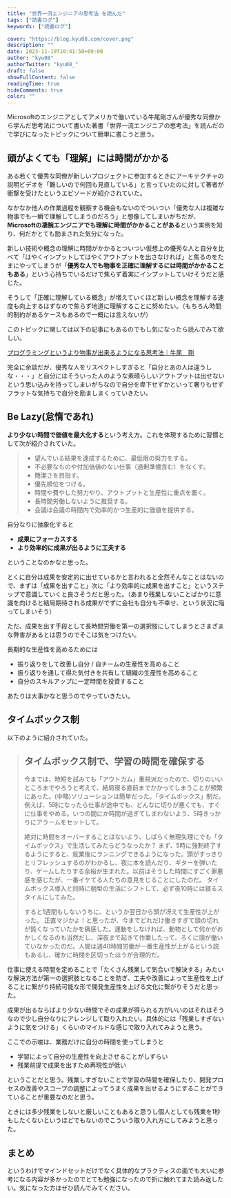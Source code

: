 ```yaml
---
title: "世界一流エンジニアの思考法 を読んだ"
tags: ["読書ログ"]
keywords: ["読書ログ"]

cover: "https://blog.kyu08.com/cover.png"
description: ""
date: 2023-11-19T10:41:50+09:00
author: "kyu08"
authorTwitter: "kyu08_"
draft: false
showFullContent: false
readingTime: true
hideComments: true
color: ""
---
```


Microsoftのエンジニアとしてアメリカで働いている牛尾剛さんが優秀な同僚から学んだ思考法について書いた著書「世界一流エンジニアの思考法」を読んだので学びになったトピックについて簡単に書こうと思う。

## 頭がよくても「理解」には時間がかかる
ある若くて優秀な同僚が新しいプロジェクトに参加するときにアーキテクチャの説明ビデオを「難しいので何回も見直している」と言っていたのに対して著者が衝撃を受けたというエピソードが紹介されていた。

なかなか他人の作業過程を観察する機会もないのでついつい「優秀な人は複雑な物事でも一瞬で理解してしまうのだろう」と想像してしまいがちだが、**Microsoftの凄腕エンジニアでも理解に時間がかかることがある**という実例を知り、何だかとても励まされた気分になった。

新しい技術や概念の理解に時間がかかるとついつい仮想上の優秀な人と自分を比べて「はやくインプットしてはやくアウトプットを出さなければ」と焦るのをたまにやってしまうが「**優秀な人でも物事を正確に理解するには時間がかかることもある**」という心持ちでいるだけで焦らず着実にインプットしていけそうだと感じた。

そうして「正確に理解している概念」が増えていくほど新しい概念を理解する速度も向上するはずなので焦らず地道に理解することに努めたい。（もちろん時間的制約があるケースもあるので一概には言えないが）

このトピックに関しては以下の記事にもあるのでもし気になったら読んでみて欲しい。

[プログラミングというより物事が出来るようになる思考法｜牛尾　剛](https://note.com/simplearchitect/n/n388201603a28)

完全に余談だが、優秀な人をリスペクトしすぎると「自分とあの人は違うしな・・・」と自分にはそういった人のような素晴らしいアウトプットは出せないという思い込みを持ってしまいがちなので自分を卑下せずかといって奢りもせずフラットな気持ちで自分を励ましまくっていきたい。

## Be Lazy(怠惰であれ)
**より少ない時間で価値を最大化する**という考え方。これを体現するために習慣として次が紹介されていた。

> - 望んでいる結果を達成するために、最低限の努力をする。
> - 不必要なものや付加価値のない仕事（過剰準備含む）をなくす。
> - 簡潔さを目指す。
> - 優先順位をつける。
> - 時間や費やした努力やり、アウトプットと生産性に重点を置く。
> - 長時間労働しないように推奨する。 
> - 会議は会議の時間内で効率的かつ生産的に価値を提供する。

自分なりに抽象化すると

- **成果にフォーカスする**
- **より効率的に成果が出るように工夫する**

ということなのかなと思った。

とくに自分は成果を安定的に出せているかと言われると全然そんなことはないので、まずは「成果を出すこと」次に「より効率的に成果を出すこと」というステップで意識していくと良さそうだと思った。（あまり残業しないことばかりに意識を向けると結局期待される成果がでずに会社も自分も不幸せ、という状況に陥ってしまいそう）

ただ、成果を出す手段として長時間労働を第一の選択肢にしてしまうとさまざまな弊害があるとは思うのでそこは気をつけたい。

長期的な生産性を高めるためには
- 振り返りをして改善し自分 / 自チームの生産性を高めること
- 振り返りを通して得た気付きを共有して組織の生産性を高めること
- 自分のスキルアップに一定時間を投資すること

あたりは大事かなと思うのでやっていきたい。

## タイムボックス制
以下のように紹介されていた。

> ## タイムボックス制で、学習の時間を確保する
> 今までは、時短を試みても「アウトカム」重視派だったので、切りのいいところまでやろうと考えて、結局寝る直前までかかってしまうことが頻繁にあった。(中略)ソリューションは簡単だった。「タイムボックス」制だ。
> 例えば、5時になったら仕事が途中でも、どんなに切りが悪くても、すぐに仕事をやめる。いつの間にか時間が過ぎてしまわないよう、5時きっかりにアラームをセットして。
> 
> 絶対に時間をオーバーすることはないよう、しばらく無理矢理にでも「タイムボックス」で生活してみたらどうなったか？ まず、5時に強制終了するようにすると、就業後にランニングできるようになった。頭がすっきりとリフレッシュするのがわかるし、夜に本を読んだり、ギターを弾いたり、ゲームしたりする余裕が生まれた。以前はそうした時間にすごく罪悪感を感じたが、一番イケてる人たちの意見をじることにしたのだ。 タイムボックス導入と同時に朝型の生活にシフトして、必ず夜10時には寝るスタイルにしてみた。
> 
> すると1週間もしないうちに、というか翌日から頭が冴えて生産性が上がった。 正直マジかよ！と思ったが、今までどれだけ働きすぎて頭の切れが鈍くなっていたかを痛感した。運動をしなければ、動物として何かがおかしくなるのも当然だし、深夜まで起きて作業したって、ろくに頭が働いていなかったのだ。人間は週40時間労働が一番生産性が上がるという説もあるし、確かに時間を区切ったほうが合理的だ。

仕事に使える時間を定めることで「たくさん残業して気合いで解決する」みたいな解決方法が第一の選択肢となることを防ぎ、工夫や改善によって生産性を上げることに繋がり持続可能な形で開発生産性を上げる文化に繋がりそうだと思った。

成果が出るならばより少ない時間でその成果が得られる方がいいのはそれはそうなので少し自分なりにアレンジして取り入れたい。具体的には「残業しすぎないように気をつける」くらいのマイルドな感じで取り入れてみようと思う。

ここでの示唆は、業務だけに自分の時間を使ってしまうと
- 学習によって自分の生産性を向上させることがしずらい
- 残業前提で成果を出すため再現性が低い

ということだと思う。残業しすぎないことで学習の時間を確保したり、開発プロセスの改善やスコープの調整によってうまく成果を出せるようにすることができていることが重要なのだと思う。

ときには多少残業をしないと厳しいこともあると思うし個人としても残業を1秒もしたくないというほどでもないのでこういう取り入れ方にしてみようと思った。

## まとめ
というわけでマインドセットだけでなく具体的なプラクティスの面でも大いに参考になる内容が多かったのでとても勉強になったので折に触れてまた読み返したい。気になった方はぜひ読んでみてください。

